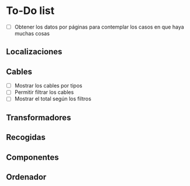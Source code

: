 # To-Do list

- [ ] Obtener los datos por páginas para contemplar los casos en que haya muchas cosas

## Localizaciones


## Cables

- [ ] Mostrar los cables por tipos
- [ ] Permitir filtrar los cables
- [ ] Mostrar el total según los filtros

## Transformadores

## Recogidas


## Componentes


## Ordenador
